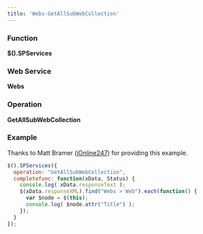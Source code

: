 ```yaml
---
title: 'Webs-GetAllSubWebCollection'
---
```


### Function

**$().SPServices**

### Web Service

**Webs**

### Operation

**GetAllSubWebCollection**

### Example

Thanks to Matt Bramer ([iOnline247](http://www.codeplex.com/site/users/view/iOnline247)) for providing this example.

```javascript
$().SPServices({
  operation: "GetAllSubWebCollection",
  completefunc: function(xData, Status) {
    console.log( xData.responseText );
    $(xData.responseXML).find("Webs > Web").each(function() {
      var $node = $(this);
      console.log( $node.attr("Title") );
    });
  }
});
```
